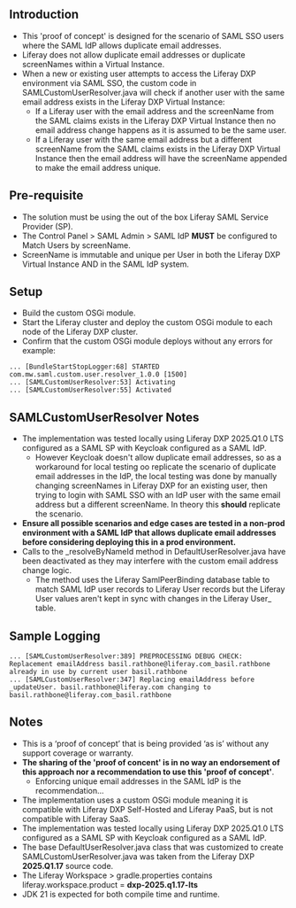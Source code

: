 ## Introduction ##
- This 'proof of concept' is designed for the scenario of SAML SSO users where the SAML IdP allows duplicate email addresses.
- Liferay does not allow duplicate email addresses or duplicate screenNames within a Virtual Instance.
- When a new or existing user attempts to access the Liferay DXP environment via SAML SSO, the custom code in SAMLCustomUserResolver.java will check if another user with the same email address exists in the Liferay DXP Virtual Instance:
  - If a Liferay user with the email address and the screenName from the SAML claims exists in the Liferay DXP Virtual Instance then no email address change happens as it is assumed to be the same user.
  - If a Liferay user with the same email address but a different screenName from the SAML claims exists in the Liferay DXP Virtual Instance then the email address will have the screenName appended to make the email address unique. 

## Pre-requisite ##
- The solution must be using the out of the box Liferay SAML Service Provider (SP).
- The Control Panel > SAML Admin > SAML IdP **MUST** be configured to Match Users by screenName.
- ScreenName is immutable and unique per User in both the Liferay DXP Virtual Instance AND in the SAML IdP system.

## Setup ##
- Build the custom OSGi module.
- Start the Liferay cluster and deploy the custom OSGi module to each node of the Liferay DXP cluster.
- Confirm that the custom OSGi module deploys without any errors for example:
```
... [BundleStartStopLogger:68] STARTED com.mw.saml.custom.user.resolver_1.0.0 [1500]
... [SAMLCustomUserResolver:53] Activating
... [SAMLCustomUserResolver:55] Activated
```

## SAMLCustomUserResolver Notes ##
- The implementation was tested locally using Liferay DXP 2025.Q1.0 LTS configured as a SAML SP with Keycloak configured as a SAML IdP.
  - However Keycloak doesn't allow duplicate email addresses, so as a workaround for local testing oo replicate the scenario of duplicate email addresses in the IdP, the local testing was done by manually changing screenNames in Liferay DXP for an existing user, then trying to login with SAML SSO with an IdP user with the same email address but a different screenName. In theory this **should** replicate the scenario.
- **Ensure all possible scenarios and edge cases are tested in a non-prod environment with a SAML IdP that allows duplicate email addresses before considering deploying this in a prod environment.**
- Calls to the _resolveByNameId method in DefaultUserResolver.java have been deactivated as they may interfere with the custom email address change logic.
  - The method uses the Liferay SamlPeerBinding database table to match SAML IdP user records to Liferay User records but the Liferay User values aren't kept in sync with changes in the Liferay User_ table.

## Sample Logging ##
```
... [SAMLCustomUserResolver:389] PREPROCESSING DEBUG CHECK: Replacement emailAddress basil.rathbone@liferay.com_basil.rathbone already in use by current user basil.rathbone
... [SAMLCustomUserResolver:347] Replacing emailAddress before _updateUser. basil.rathbone@liferay.com changing to basil.rathbone@liferay.com_basil.rathbone
```

## Notes ##
- This is a ‘proof of concept’ that is being provided ‘as is’ without any support coverage or warranty.
- **The sharing of the 'proof of concent' is in no way an endorsement of this approach nor a recommendation to use this 'proof of concept'**.
  - Enforcing unique email addresses in the SAML IdP is the recommendation...
- The implementation uses a custom OSGi module meaning it is compatible with Liferay DXP Self-Hosted and Liferay PaaS, but is not compatible with Liferay SaaS.
- The implementation was tested locally using Liferay DXP 2025.Q1.0 LTS configured as a SAML SP with Keycloak configured as a SAML IdP.
- The base DefaultUserResolver.java class that was customized to create SAMLCustomUserResolver.java was taken from the Liferay DXP **2025.Q1.17** source code.
- The Liferay Workspace > gradle.properties contains liferay.workspace.product = **dxp-2025.q1.17-lts**
- JDK 21 is expected for both compile time and runtime.
